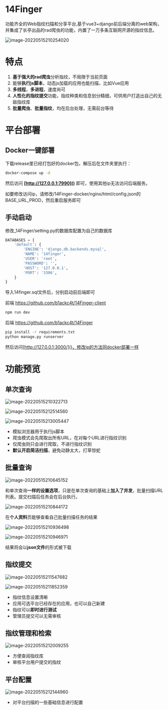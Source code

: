 # 14Finger
功能齐全的Web指纹扫描和分享平台,基于vue3+django前后端分离的web架构，并集成了长亭出品的rad爬虫的功能，内置了一万多条互联网开源的指纹信息。

![image-20220515210254020](.assert/image-20220515210254020.png)

# 特点

1. **基于强大的rad爬虫**分析指纹，不局限于当前页面
2. 能够**执行js脚本**，动态js加载的应用也能扫描，比如Vue应用
3. **多线程**，**多进程**，速度尚可
4. **人性化的指纹提交**功能，指纹种类和信息划分精细，可供用户打造出自己的无敌指纹库
5. **批量爬虫**、**批量指纹**，均在后台处理，无需前台等待

# 平台部署

## Docker一键部署

下载release里已经打包好的docker包，解压后在文件夹里执行：

``````bash
docker-compose up -d
``````

然后访问 **[http://127.0.0.1:7990]()** 即可，使用其他ip无法访问后端服务。

如要修改访问ip，请修改/14Finger-docker/nginx/html/config.json的BASE_URL_PROD，然后重启服务即可

## 手动启动

修改_14Finger/setting.py的数据库配置为自己的数据库

```python
DATABASES = {
    'default': {
        'ENGINE': 'django.db.backends.mysql',
        'NAME': '14finger',
        'USER': 'root',
        'PASSWORD': '',
        'HOST': '127.0.0.1',
        'PORT': '3306',
    }
}
```

导入14finger.sql文件后，分别启动前后端即可

前端 https://github.com/b1ackc4t/14Finger-client

```bash
npm run dev
```

后端 https://github.com/b1ackc4t/14Finger

```bash
pip install -r requirements.txt
python manage.py runserver
```

然后访问[http://127.0.0.1:3000/]()，修改ip的方法同docker部署一样

# 功能预览

## 单次查询

![image-20220515210322713](.assert/image-20220515210322713.png)

![image-20220515212514560](.assert/image-20220515212514560.png)

![image-20220515213005447](.assert/image-20220515213005447.png)

* 模拟浏览器用于执行js脚本
* 爬虫模式会先爬取出所有URL，在对每个URL进行指纹识别
* 仅爬虫则只会进行爬取，不进行指纹识别
* **默认开启简洁扫描**，避免动静太大，打草惊蛇



## 批量查询

![image-20220515210645152](.assert/image-20220515210645152.png)

和单次查询**一样的设置选项**，只是在单次查询的基础上**加入了并发**，批量扫描URL列表。提交扫描后任务会在后台执行。

![image-20220515210844172](.assert/image-20220515210844172.png)

在**个人资料**页能够查看自己批量扫描任务的结果

![image-20220515210936498](.assert/image-20220515210936498.png)

![image-20220515210946971](.assert/image-20220515210946971.png)

结果将会以**json文件**的形式被下载

## 指纹提交

![image-20220515211547682](.assert/image-20220515211547682.png)

![image-20220515211852359](.assert/image-20220515211852359.png)

* 指纹信息设置清晰
* 应用可选平台已经存在的应用，也可以自己新建
* 指纹可以**即时进行测试**
* 管理员提交可以无需审核

## 指纹管理和检索

![image-20220515212009255](.assert/image-20220515212009255.png)

* 方便查阅指纹库
* 审核平台用户提交的指纹

## 平台配置

![image-20220515212144960](.assert/image-20220515212144960.png)

* 对平台扫描的一些基础信息进行配置



